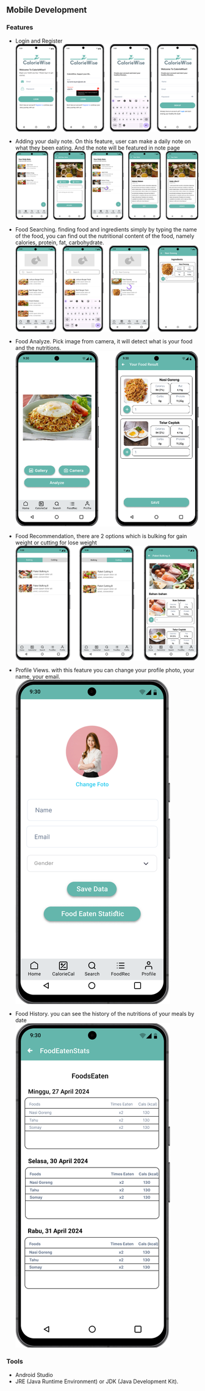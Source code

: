 
## Mobile Development


### Features


- Login and Register  
![Login](./images_mockup/Login.png)

- Adding your daily note. On this feature, user can make a daily note on what they been eating. And the note will be featured in note page  
![Note](./images_mockup/Note.png)

- Food Searching. finding food and ingredients simply by typing the name of the food, you can find out the nutritional content of the food, namely calories, protein, fat, carbohydrate.  
![Searching](./images_mockup/Searching.png)

- Food Analyze. Pick image from camera, it will detect what is your food and the nutritions.  
![ML](./images_mockup/ML.png)

- Food Recommendation, there are 2 options which is bulking for gain weight or cutting for lose weight  
![Recommendation](./images_mockup/recommend.png)

- Profile Views. with this feature you can change your profile photo, your name, your email.  
![Profile](./images_mockup/Profile2.png)

- Food History. you can see the history of the nutritions of your meals by date  
![History](./images_mockup/history.png)


### Tools
- Android Studio
- JRE (Java Runtime Environment) or JDK (Java Development Kit).
